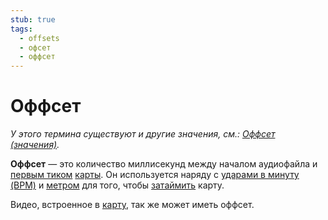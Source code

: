 ```yaml
---
stub: true
tags:
  - offsets
  - офсет
  - оффсет
---
```


# Оффсет

*У этого термина существуют и другие значения, см.: [Оффсет (значения)](/wiki/Disambiguation/Offset).*

**Оффсет** — это количество миллисекунд между началом аудиофайла и [первым тиком](/wiki/Music_theory/Downbeat) [карты](/wiki/Beatmap). Он используется наряду с [ударами в минуту (BPM)](/wiki/Beatmapping/Beats_per_minute) и [метром](https://ru.wikipedia.org/wiki/%D0%9C%D0%B5%D1%82%D1%80_(%D0%BC%D1%83%D0%B7%D1%8B%D0%BA%D0%B0)) для того, чтобы [затаймить](/wiki/Client/Beatmap_editor/Timing) карту.

Видео, встроенное в [карту](/wiki/Beatmap), так же может иметь оффсет.
